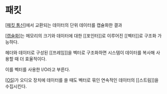 # 패킷

[[패킷 통신]]에서 교환되는 데이터의 단위
데이터를 캡슐화한 결과

[[캡슐화]]는 메모리의 크기와 데이터에 대한 [[포인터]]로 이루어진 [[벡터]]로 구조화 가능하다.

헤더와 데이터로 구성된 [[프레임]]을 벡터로 구조화하면 시스템이 데이터를 복사해 사용할 때 더 효율적이다.

이를 벡터를 사용한 I/O라고 부른다.

[[OS]]가 오디오 장치에 데이터를 쓸 때도 벡터로 묶인 연속적인 데이터의 [[스트림]]을 수집시킨다.

[//begin]: # "Autogenerated link references for markdown compatibility"
[패킷 통신]: <패킷 통신> "패킷 통신"
[캡슐화]: 캡슐화 "캡슐화"
[OS]: OS "OS"
[//end]: # "Autogenerated link references"
